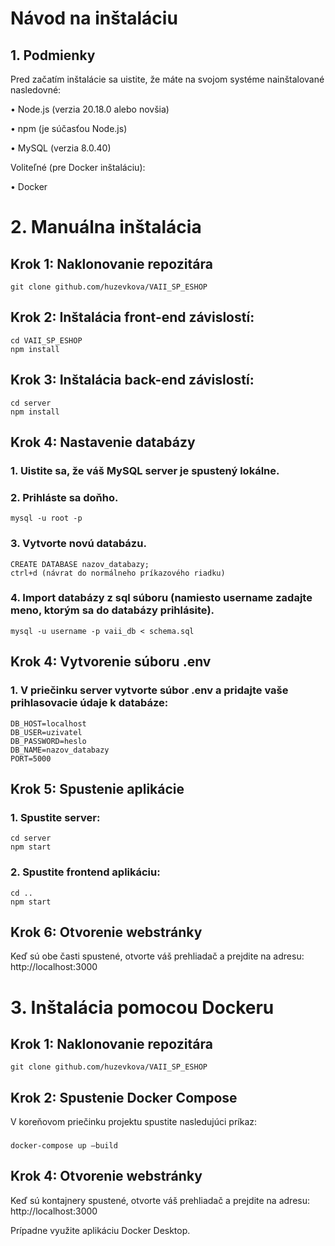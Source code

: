 # Návod na inštaláciu
## 1. Podmienky
Pred začatím inštalácie sa uistite, že máte na svojom systéme nainštalované nasledovné:

•	Node.js (verzia 20.18.0 alebo novšia)

•	npm (je súčasťou Node.js)

•	MySQL (verzia 8.0.40)

Voliteľné (pre Docker inštaláciu):

•	Docker

# 2. Manuálna inštalácia
## Krok 1: Naklonovanie repozitára
	git clone github.com/huzevkova/VAII_SP_ESHOP
## Krok 2: Inštalácia front-end závislostí:
	cd VAII_SP_ESHOP
	npm install
## Krok 3: Inštalácia back-end závislostí:
	cd server
	npm install
## Krok 4: Nastavenie databázy
  ### 1.	Uistite sa, že váš MySQL server je spustený lokálne.
  ### 2.	Prihláste sa doňho.
    mysql -u root -p
  ### 3.	Vytvorte novú databázu.
    CREATE DATABASE nazov_databazy;
    ctrl+d (návrat do normálneho príkazového riadku)
  ### 4.	Import databázy z sql súboru (namiesto username zadajte meno, ktorým sa do databázy prihlásite).
    mysql -u username -p vaii_db < schema.sql
## Krok 4: Vytvorenie súboru .env
  ### 1.	V priečinku server vytvorte súbor .env a pridajte vaše prihlasovacie údaje k databáze:
    DB_HOST=localhost
    DB_USER=uzivatel
    DB_PASSWORD=heslo
    DB_NAME=nazov_databazy
    PORT=5000
## Krok 5: Spustenie aplikácie
  ### 1.	Spustite server:
    cd server
    npm start
  ### 2.	Spustite frontend aplikáciu:
    cd ..
    npm start
## Krok 6: Otvorenie webstránky
  Keď sú obe časti spustené, otvorte váš prehliadač a prejdite na adresu: 
  http://localhost:3000

# 3. Inštalácia pomocou Dockeru
## Krok 1: Naklonovanie repozitára
	git clone github.com/huzevkova/VAII_SP_ESHOP
## Krok 2: Spustenie Docker Compose
V koreňovom priečinku projektu spustite nasledujúci príkaz:
  ###
    docker-compose up –build
## Krok 4: Otvorenie webstránky
Keď sú kontajnery spustené, otvorte váš prehliadač a prejdite na adresu: 
http://localhost:3000

Prípadne využite aplikáciu Docker Desktop.
